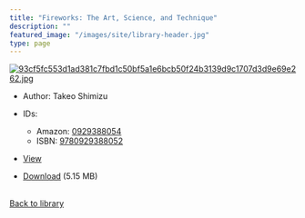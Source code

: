 ```yaml
---
title: "Fireworks: The Art, Science, and Technique"
description: ""
featured_image: "/images/site/library-header.jpg"
type: page
---
```


<a href="https://drive.google.com/uc?export=view&id=18_MaTyXmgpF-7GowCh73leMJeZgpciaB" target="_blank">![93cf5fc553d1ad381c7fbd1c50bf5a1e6bcb50f24b3139d9c1707d3d9e69e262.jpg](/images/library/93cf5fc553d1ad381c7fbd1c50bf5a1e6bcb50f24b3139d9c1707d3d9e69e262.jpg)</a>
* Author: Takeo Shimizu
* IDs:
  * Amazon: <a href="https://www.amazon.com/dp/0929388054" target="_blank">0929388054</a>
  * ISBN: <a href="https://www.worldcat.org/isbn/9780929388052" target="_blank">9780929388052</a>
* <a href="https://drive.google.com/uc?export=view&id=18_MaTyXmgpF-7GowCh73leMJeZgpciaB" target="_blank">View</a>

* [Download](https://drive.google.com/uc?export=download&id=18_MaTyXmgpF-7GowCh73leMJeZgpciaB) (5.15 MB)

<br />[Back to library](/library/)
